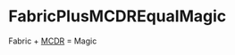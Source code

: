# FabricPlusMCDREqualMagic

Fabric + [MCDR](https://github.com/HuajiMURsMC/MCDRPlusFabricEqualMagic) = Magic
